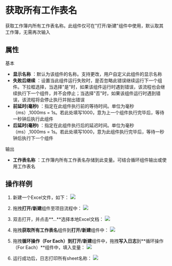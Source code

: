 # 获取所有工作表名

获取工作簿内所有工作表名称。此组件仅可在&quot;打开/新建&quot;组件中使用，默认取其工作簿，无需再次输入

## 属性
基本
- **显示名称** ：默认为该组件的名称。支持更改，用户自定义此组件的显示名称
- **失败后继续** ：设置当此组件运行失败时，是否忽略此错误继续运行下一个组件。下拉框选择，当选择"是"时，如果该组件运行时遇到错误，该流程也会继续执行下一个组件，并不会停止；当选择"否"时，如果该组件运行时遇到错误，该流程将会停止执行并抛出错误
- **前延时(毫秒)** ：指定在此组件执行前的等待时间。单位为毫秒（ms）,1000ms = 1s。若此处填写1000，意为上一个组件执行完毕后，等待一秒钟后执行此组件
- **后延时(毫秒)** ：指定在此组件执行后的延迟时间。单位为毫秒（ms）,1000ms = 1s。若此处填写1000，意为此组件执行完毕后，等待一秒钟后执行下一个组件


输出

- **工作表名称** ：工作簿内所有工作表名存储到此变量。可结合循环组件输出或使用工作表名

## 操作样例

1. 新建一个Excel文件，如下：
![](https://docimages.blob.core.chinacloudapi.cn/images/Activities/GetWorksheetsName1.png)

2. 拖拽**打开/新建**组件至项目流程中：
![](https://docimages.blob.core.chinacloudapi.cn/images/Activities/OpenExcel1.png)

3. 双击打开，并点击**...**选择本地Excel文档：
![](https://docimages.blob.core.chinacloudapi.cn/images/Activities/OpenExcel2.png)

4. 拖拽**获取所有工作表名**组件到**打开/新建**组件中：
![](https://docimages.blob.core.chinacloudapi.cn/images/Activities/AutoFillRange1.png)

5. 拖拽**循环操作（For Each）**到**打开/新建**组件中，拖拽**写入日志**到**循环操作（For Each）**组件中，填入变量：
![](https://docimages.blob.core.chinacloudapi.cn/images/Activities/GetWorksheetsName2.png)

6. 运行成功后，日志打印所有sheet名称：
![](https://docimages.blob.core.chinacloudapi.cn/images/Activities/GetWorksheetsName3.png)
